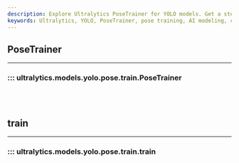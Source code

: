 ```yaml
---
description: Explore Ultralytics PoseTrainer for YOLO models. Get a step-by-step guide on how to train on custom pose data for more accurate AI modeling.
keywords: Ultralytics, YOLO, PoseTrainer, pose training, AI modeling, custom data training
---
```


## PoseTrainer
---
### ::: ultralytics.models.yolo.pose.train.PoseTrainer
<br><br>

## train
---
### ::: ultralytics.models.yolo.pose.train.train
<br><br>
